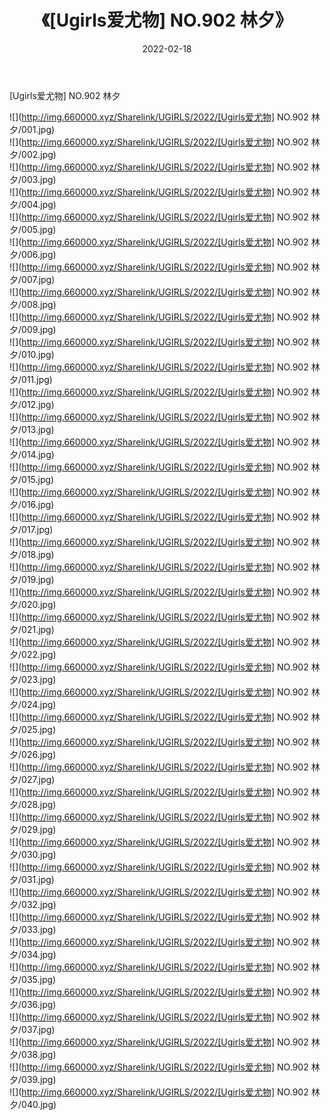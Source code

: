 ﻿---
layout: post
title:  《[Ugirls爱尤物] NO.902 林夕》
date:   2022-02-18
img: http://img.660000.xyz/Sharelink/UGIRLS/2022/[Ugirls爱尤物] NO.902 林夕/000.jpg
categories: [美女, 清纯, 唯美]
---

[Ugirls爱尤物] NO.902 林夕

 ![](http://img.660000.xyz/Sharelink/UGIRLS/2022/[Ugirls爱尤物] NO.902 林夕/001.jpg) <br>![](http://img.660000.xyz/Sharelink/UGIRLS/2022/[Ugirls爱尤物] NO.902 林夕/002.jpg) <br>![](http://img.660000.xyz/Sharelink/UGIRLS/2022/[Ugirls爱尤物] NO.902 林夕/003.jpg) <br>![](http://img.660000.xyz/Sharelink/UGIRLS/2022/[Ugirls爱尤物] NO.902 林夕/004.jpg) <br>![](http://img.660000.xyz/Sharelink/UGIRLS/2022/[Ugirls爱尤物] NO.902 林夕/005.jpg) <br>![](http://img.660000.xyz/Sharelink/UGIRLS/2022/[Ugirls爱尤物] NO.902 林夕/006.jpg) <br>![](http://img.660000.xyz/Sharelink/UGIRLS/2022/[Ugirls爱尤物] NO.902 林夕/007.jpg) <br>![](http://img.660000.xyz/Sharelink/UGIRLS/2022/[Ugirls爱尤物] NO.902 林夕/008.jpg) <br>![](http://img.660000.xyz/Sharelink/UGIRLS/2022/[Ugirls爱尤物] NO.902 林夕/009.jpg) <br>![](http://img.660000.xyz/Sharelink/UGIRLS/2022/[Ugirls爱尤物] NO.902 林夕/010.jpg) <br>![](http://img.660000.xyz/Sharelink/UGIRLS/2022/[Ugirls爱尤物] NO.902 林夕/011.jpg) <br>![](http://img.660000.xyz/Sharelink/UGIRLS/2022/[Ugirls爱尤物] NO.902 林夕/012.jpg) <br>![](http://img.660000.xyz/Sharelink/UGIRLS/2022/[Ugirls爱尤物] NO.902 林夕/013.jpg) <br>![](http://img.660000.xyz/Sharelink/UGIRLS/2022/[Ugirls爱尤物] NO.902 林夕/014.jpg) <br>![](http://img.660000.xyz/Sharelink/UGIRLS/2022/[Ugirls爱尤物] NO.902 林夕/015.jpg) <br>![](http://img.660000.xyz/Sharelink/UGIRLS/2022/[Ugirls爱尤物] NO.902 林夕/016.jpg) <br>![](http://img.660000.xyz/Sharelink/UGIRLS/2022/[Ugirls爱尤物] NO.902 林夕/017.jpg) <br>![](http://img.660000.xyz/Sharelink/UGIRLS/2022/[Ugirls爱尤物] NO.902 林夕/018.jpg) <br>![](http://img.660000.xyz/Sharelink/UGIRLS/2022/[Ugirls爱尤物] NO.902 林夕/019.jpg) <br>![](http://img.660000.xyz/Sharelink/UGIRLS/2022/[Ugirls爱尤物] NO.902 林夕/020.jpg) <br>![](http://img.660000.xyz/Sharelink/UGIRLS/2022/[Ugirls爱尤物] NO.902 林夕/021.jpg) <br>![](http://img.660000.xyz/Sharelink/UGIRLS/2022/[Ugirls爱尤物] NO.902 林夕/022.jpg) <br>![](http://img.660000.xyz/Sharelink/UGIRLS/2022/[Ugirls爱尤物] NO.902 林夕/023.jpg) <br>![](http://img.660000.xyz/Sharelink/UGIRLS/2022/[Ugirls爱尤物] NO.902 林夕/024.jpg) <br>![](http://img.660000.xyz/Sharelink/UGIRLS/2022/[Ugirls爱尤物] NO.902 林夕/025.jpg) <br>![](http://img.660000.xyz/Sharelink/UGIRLS/2022/[Ugirls爱尤物] NO.902 林夕/026.jpg) <br>![](http://img.660000.xyz/Sharelink/UGIRLS/2022/[Ugirls爱尤物] NO.902 林夕/027.jpg) <br>![](http://img.660000.xyz/Sharelink/UGIRLS/2022/[Ugirls爱尤物] NO.902 林夕/028.jpg) <br>![](http://img.660000.xyz/Sharelink/UGIRLS/2022/[Ugirls爱尤物] NO.902 林夕/029.jpg) <br>![](http://img.660000.xyz/Sharelink/UGIRLS/2022/[Ugirls爱尤物] NO.902 林夕/030.jpg) <br>![](http://img.660000.xyz/Sharelink/UGIRLS/2022/[Ugirls爱尤物] NO.902 林夕/031.jpg) <br>![](http://img.660000.xyz/Sharelink/UGIRLS/2022/[Ugirls爱尤物] NO.902 林夕/032.jpg) <br>![](http://img.660000.xyz/Sharelink/UGIRLS/2022/[Ugirls爱尤物] NO.902 林夕/033.jpg) <br>![](http://img.660000.xyz/Sharelink/UGIRLS/2022/[Ugirls爱尤物] NO.902 林夕/034.jpg) <br>![](http://img.660000.xyz/Sharelink/UGIRLS/2022/[Ugirls爱尤物] NO.902 林夕/035.jpg) <br>![](http://img.660000.xyz/Sharelink/UGIRLS/2022/[Ugirls爱尤物] NO.902 林夕/036.jpg) <br>![](http://img.660000.xyz/Sharelink/UGIRLS/2022/[Ugirls爱尤物] NO.902 林夕/037.jpg) <br>![](http://img.660000.xyz/Sharelink/UGIRLS/2022/[Ugirls爱尤物] NO.902 林夕/038.jpg) <br>![](http://img.660000.xyz/Sharelink/UGIRLS/2022/[Ugirls爱尤物] NO.902 林夕/039.jpg) <br>![](http://img.660000.xyz/Sharelink/UGIRLS/2022/[Ugirls爱尤物] NO.902 林夕/040.jpg) <br>